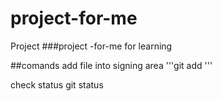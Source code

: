 # project-for-me
Project 
###project -for-me for learning

##comands
add file into signing area
'''git add  <file name>'''

check status
git status
